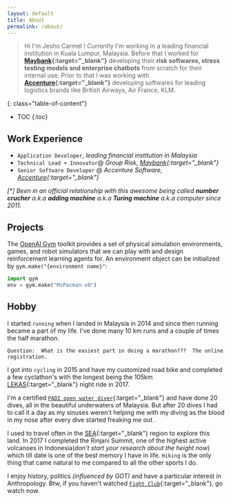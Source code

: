 ```yaml
---
layout: default
title: About
permalink: /about/
---
```


> Hi I'm Jesho Carmel ! Currently I'm working in a leading financial institution in Kuala Lumpur, Malaysia. Before that I worked for **[Maybank](http://www.maybank.com/en/index.page){:target="_blank"}** developing their **risk softwares, stress testing models and enterprise chatbots** from scratch for their internal use. Prior to that I was working with **[Accenture](https://www.accenture.com/){:target="_blank"}** developing softwares for leading logistics brands like British Airways, Air France, KLM.


<!--more-->


{: class="table-of-content"}
* TOC
{:toc}




## Work Experience

- `Application Developer`, *leading financial institution in Malaysia*
- `Technical Lead + Innovator`@ *Group Risk, [Maybank](http://www.maybank.com/en/index.page){:target="_blank"}*
- `Senior Software Developer` @ *Accenture Software, [Accenture](https://www.accenture.com/){:target="_blank"}*


*[\*] Been in an official relationship with this awesome being called **number crucher** a.k.a **adding machine** a.k.a **Turing machine** a.k.a computer since 2011.*


## Projects

The [OpenAI Gym](https://gym.openai.com/) toolkit provides a set of physical simulation environments, games, and robot simulators that we can play with and design reinforcement learning agents for. An environment object can be initialized by `gym.make("{environment name}"`:
```python
import gym
env = gym.make("MsPacman-v0")
```

## Hobby
I started `running` when I landed in Malaysia in 2014 and since then running became a part of my life. I've done many 10 km runs and a couple of times the half marathon.

`Question:  What is the easiest part in doing a marathon???  The online registration.`


I got into `cycling` in 2015 and have my customized road bike and completed a few cyclathon's with the longest being the 105km [LEKAS](http://www.lekashighwayride.my/){:target="_blank"} night ride in 2017.


I'm a certified [`PADI open water diver`](https://www.padi.com/courses/open-water-diver){:target="_blank"}  and have done 20 dives, all in the beautiful underwaters of Malaysia. But after 20 dives I had to call it  a day as my sinuses weren't helping me with my diving as the blood in my nose after every dive started freaking me out .

I used to travel often in the [SEA](https://en.wikipedia.org/wiki/Southeast_Asia){:target="_blank"}  region to explore this land. In 2017 I completed the Rinjani Summit, one of the highest active volcanoes in Indonesia(*don't start your research about the height now*) which till date is one of the best memory I have in life. `Hiking` is the only thing that came natural to me compared to all the other sports I do.

I enjoy history, politics *(influenced by GOT)* and have a particular interest in Anthropology.  Btw, if you haven't watched [`Fight Club`](https://www.imdb.com/title/tt0137523){:target="_blank"}, go watch now.
